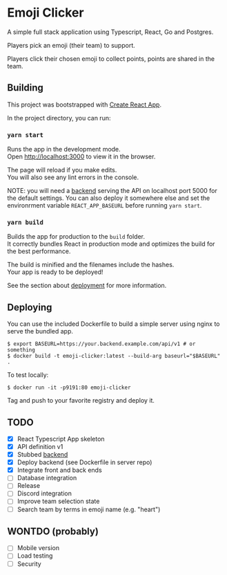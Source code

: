 # Emoji Clicker

A simple full stack application using Typescript, React, Go and Postgres.

Players pick an emoji (their team) to support.

Players click their chosen emoji to collect points, points are shared in
the team.

## Building

This project was bootstrapped with [Create React App].

[Create React App]: https://github.com/facebook/create-react-app

In the project directory, you can run:

### `yarn start`

Runs the app in the development mode.\
Open <http://localhost:3000> to view it in the browser.

The page will reload if you make edits.\
You will also see any lint errors in the console.

NOTE: you will need a [backend] serving the API on localhost port 5000 for the default settings. You can also deploy it somewhere else and set the environrment variable `REACT_APP_BASEURL` before running `yarn start`.

[backend]: https://github.com/fabjan/mmocg

### `yarn build`

Builds the app for production to the `build` folder.\
It correctly bundles React in production mode and optimizes the build for the best performance.

The build is minified and the filenames include the hashes.\
Your app is ready to be deployed!

See the section about [deployment] for more information.

[deployment]: https://facebook.github.io/create-react-app/docs/deployment

## Deploying

You can use the included Dockerfile to build a simple server using nginx to serve the bundled app.

```shell
$ export BASEURL=https://your.backend.example.com/api/v1 # or something
$ docker build -t emoji-clicker:latest --build-arg baseurl="$BASEURL" .
```

To test locally:

```shell
$ docker run -it -p9191:80 emoji-clicker 
```

Tag and push to your favorite registry and deploy it.

## TODO

- [x] React Typescript App skeleton
- [x] API definition v1
- [x] Stubbed [backend]
- [x] Deploy backend (see Dockerfile in server repo)
- [x] Integrate front and back ends
- [ ] Database integration
- [ ] Release
- [ ] Discord integration
- [ ] Improve team selection state
- [ ] Search team by terms in emoji name (e.g. "heart")

## WONTDO (probably)

- [ ] Mobile version
- [ ] Load testing
- [ ] Security
